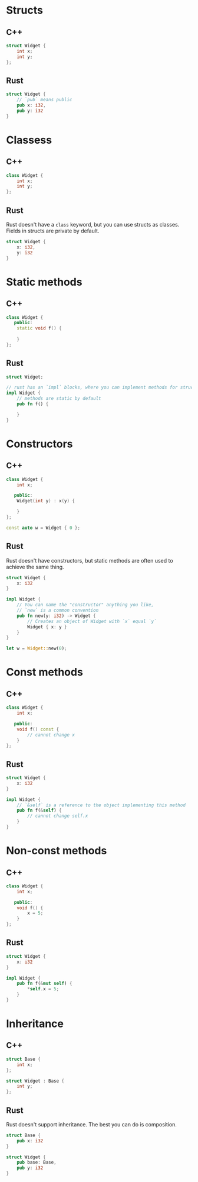 # Structs
## C++
```c++
struct Widget {
    int x;
    int y;
};
```

## Rust
```rust
struct Widget {
    // `pub` means public
    pub x: i32,
    pub y: i32
}
```

# Classess
## C++
```c++
class Widget {
    int x;
    int y;
};
```

## Rust
Rust doesn't have a `class` keyword, but you can use structs as classes. Fields in structs are private by default.
```rust
struct Widget {
    x: i32,
    y: i32
}
```

# Static methods
## C++
```c++
class Widget {
   public:
    static void f() {
        
    }
};
```

## Rust
```rust
struct Widget;

// rust has an `impl` blocks, where you can implement methods for structs
impl Widget {
    // methods are static by default
    pub fn f() {

    }
}
```

# Constructors
## C++
```c++
class Widget {
    int x;

   public:
    Widget(int y) : x(y) {

    }
};

const auto w = Widget { 0 };
```

## Rust
Rust doesn't have constructors, but static methods are often used to achieve the same thing.
```rust
struct Widget {
    x: i32
}

impl Widget {
    // You can name the "constructor" anything you like,
    // `new` is a common convention
    pub fn new(y: i32) -> Widget {
        // Creates an object of Widget with `x` equal `y`
        Widget { x: y }
    }
}

let w = Widget::new(0);
```

# Const methods
## C++
```c++
class Widget {
    int x;

   public:
    void f() const {
        // cannot change x
    }
};
```

## Rust
```rust
struct Widget {
    x: i32
}

impl Widget {
    // `&self` is a reference to the object implementing this method
    pub fn f(&self) {
        // cannot change self.x
    }
}
```

# Non-const methods
## C++
```c++
class Widget {
    int x;

   public:
    void f() {
        x = 5;
    }
};
```

## Rust
```rust
struct Widget {
    x: i32
}

impl Widget {
    pub fn f(&mut self) {
        *self.x = 5;
    }
}
```

# Inheritance
## C++
```c++
struct Base {
    int x;
};

struct Widget : Base {
    int y;
};
```

## Rust
Rust doesn't support inheritance. The best you can do is composition.
```rust
struct Base {
    pub x: i32
}

struct Widget {
    pub base: Base,
    pub y: i32
}
```
